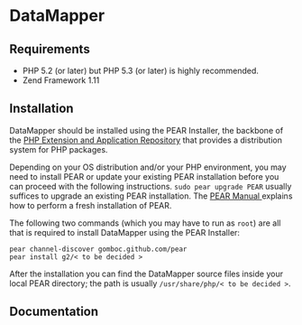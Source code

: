
DataMapper
==========

Requirements
------------

* PHP 5.2 (or later) but PHP 5.3 (or later) is highly recommended.
* Zend Framework 1.11

Installation
------------

DataMapper should be installed using the PEAR Installer, the backbone of the [PHP Extension and Application Repository](http://pear.php.net/) that provides a distribution system for PHP packages.

Depending on your OS distribution and/or your PHP environment, you may need to install PEAR or update your existing PEAR installation before you can proceed with the following instructions. `sudo pear upgrade PEAR` usually suffices to upgrade an existing PEAR installation. The [PEAR Manual ](http://pear.php.net/manual/en/installation.getting.php) explains how to perform a fresh installation of PEAR.

The following two commands (which you may have to run as `root`) are all that is required to install DataMapper using the PEAR Installer:

    pear channel-discover gomboc.github.com/pear
    pear install g2/< to be decided >

After the installation you can find the DataMapper source files inside your local PEAR directory; the path is usually `/usr/share/php/< to be decided >`.

Documentation
-------------
